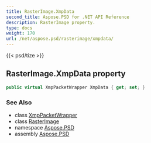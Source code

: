```yaml
---
title: RasterImage.XmpData
second_title: Aspose.PSD for .NET API Reference
description: RasterImage property. 
type: docs
weight: 170
url: /net/aspose.psd/rasterimage/xmpdata/
---
```

{{< psd/tize >}}
## RasterImage.XmpData property

```csharp
public virtual XmpPacketWrapper XmpData { get; set; }
```

### See Also

* class [XmpPacketWrapper](../../../aspose.psd.xmp/xmppacketwrapper/)
* class [RasterImage](../)
* namespace [Aspose.PSD](../../rasterimage/)
* assembly [Aspose.PSD](../../../)


